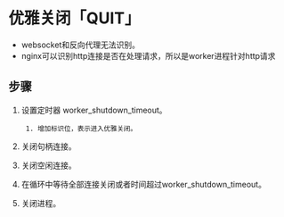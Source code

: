 # 优雅关闭「QUIT」
- websocket和反向代理无法识别。
- nginx可以识别http连接是否在处理请求，所以是worker进程针对http请求

## 步骤
1. 设置定时器 worker_shutdown_timeout。

        1. 增加标识位，表示进入优雅关闭。
2. 关闭句柄连接。
3. 关闭空闲连接。
4. 在循环中等待全部连接关闭或者时间超过worker_shutdown_timeout。
5. 关闭进程。